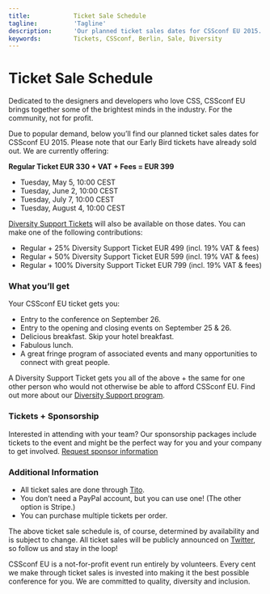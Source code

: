 ```yaml
---
title:            Ticket Sale Schedule
tagline:          'Tagline'
description:      'Our planned ticket sales dates for CSSconf EU 2015. Early Bird tickets have already sold out. We are currently offering Regular Tickets and Diversity Support Tickets'
keywords:         Tickets, CSSconf, Berlin, Sale, Diversity
---
```



# Ticket Sale Schedule

<p>Dedicated to the designers and developers who love CSS, CSSconf EU brings together some of the brightest minds in the industry. For the community, not for profit.</p>
<p>Due to popular demand, below you’ll find our planned ticket sales dates for CSSconf EU 2015. Please note that our Early Bird tickets have already sold out. We are currently offering:</p>
<p><strong>Regular Ticket  EUR 330 + VAT + Fees = EUR 399</strong></p>
<ul class="list-simple">
  <li>Tuesday, May 5, 10:00 CEST</li>
  <li>Tuesday, June 2, 10:00 CEST</li>
  <li>Tuesday, July 7, 10:00 CEST</li>
  <li>Tuesday, August 4, 10:00 CEST</li>
</ul>
<p><a href="/diversity-support-tickets/">Diversity Support Tickets</a> will also be available on those dates. You can make one of the following contributions: </p>
<ul class="list-simple">
  <li>Regular + 25% Diversity Support Ticket EUR 499 (incl. 19% VAT & fees)</li>
  <li>Regular + 50% Diversity Support Ticket EUR 599 (incl. 19% VAT & fees)</li>
  <li>Regular + 100% Diversity Support Ticket EUR 799 (incl. 19% VAT & fees)</li>
</ul>

<h3>What you’ll get</h3>
<p>Your CSSconf EU ticket gets you:</p>
<ul class="list-simple">
  <li>Entry to the conference on September 26.</li>
  <li>Entry to the opening and closing events on September 25 & 26.</li>
  <li>Delicious breakfast. Skip your hotel breakfast.</li>
  <li>Fabulous lunch.</li>
  <li>A great fringe program of associated events and many opportunities to connect with great people.</li>
</ul>

<p>A Diversity Support Ticket gets you all of the above + the same for one other person who would not otherwise be able to afford CSSconf EU. Find out more about our <a href="/diversity-support-tickets/">Diversity Support program</a>.</p>

<h3>Tickets + Sponsorship</h3>
<p>Interested in attending with your team? Our sponsorship packages include tickets to the event and might be the perfect way for you and your company to get involved. <a href="mailto:contact@cssconf.eu">Request sponsor information</a></p>

<h3>Additional Information</h3>
<ul class="list-simple">
  <li>All ticket sales are done through <a href="https://ti.to/cssconfeu/cssconf-eu-2015/" target="_blank">Tito</a>.</li>
  <li>You don’t need a PayPal account, but you can use one! (The other option is Stripe.)</li>
  <li>You can purchase multiple tickets per order.</li>
</ul>
<p>The above ticket sale schedule is, of course, determined by availability and is subject to change. All ticket sales will be publicly announced on <a href="https://twitter.com/cssconfeu" target="_blank">Twitter</a>, so follow us and stay in the loop!</p>
<p>CSSconf EU is a not-for-profit event run entirely by volunteers. Every cent we make through ticket sales is invested into making it the best possible conference for you. We are committed to quality, diversity and inclusion.</p>
